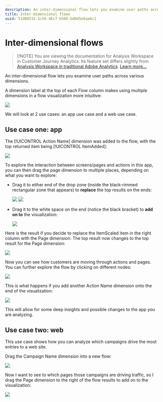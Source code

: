 ```yaml
---
description: An inter-dimensional flow lets you examine user paths across various dimensions.
title: Inter-dimensional flows
uuid: 51d08531-1c56-46c7-b505-bd8d5e6aa6c1
---
```


# Inter-dimensional flows

>[!NOTE] You are viewing the documentation for Analysis Workspace in Customer Journey Analytics. Its feature set differs slightly from [Analysis Workspace in traditional Adobe Analytics](https://docs.adobe.com/content/help/en/analytics/analyze/analysis-workspace/home.html). [Learn more...](/help/getting-started/cja-aa.md)

An inter-dimensional flow lets you examine user paths across various dimensions.

A dimension label at the top of each Flow column makes using multiple dimensions in a flow visualization more intuitive:

![](assets/flow.png)

We will look at 2 use cases: an app use case and a web use case.

## Use case one: app

The [!UICONTROL Action Name] dimension was added to the flow, with the top returned item being [!UICONTROL ItemAdded]:

![](assets/multi-dimensional-flow.png)

To explore the interaction between screens/pages and actions in this app, you can then drag the page dimension to multiple places, depending on what you want to explore:

* Drag it to either end of the drop zone (inside the black-rimmed rectangular zone that appears) to **replace** the top results on the ends:

  ![](assets/multi-dimensional-flow2.png) ![](assets/multi-dimensional-flow3.png)

* Drag it to the white space on the end (notice the black bracket) to **add on to** the visualization:

  ![](assets/multi-dimensional-flow4.png)

Here is the result if you decide to replace the ItemScaled item in the right column with the Page dimension. The top result now changes to the top result for the Page dimension:

![](assets/multi-dimensional-flow5.png)

Now you can see how customers are moving through actions and pages. You can further explore the flow by clicking on different nodes:

![](assets/multi-dimensional-flow6.png)

This is what happens if you add another Action Name dimension onto the end of the visualization:

![](assets/multi-dimensional-flow7.png)

This will allow for some deep insights and possible changes to the app you are analyzing.

## Use case two: web

This use case shows how you can analyze which campaigns drive the most entries to a web site.

Drag the Campaign Name dimension into a new flow:

![](assets/multi-dimensional-flow8.png)

Now I want to see to which pages those campaigns are driving traffic, so I drag the Page dimension to the right of the flow results to add on to the visualization:

![](assets/multi-dimensional-flow9.png)
